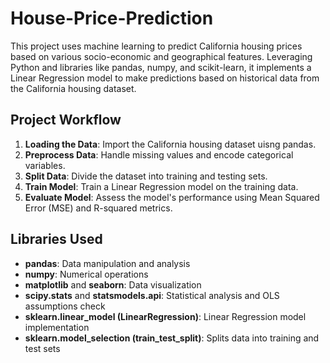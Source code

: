 # House-Price-Prediction
This project uses machine learning to predict California housing prices based on various socio-economic and geographical features. Leveraging Python and libraries like pandas, numpy, and scikit-learn, it implements a Linear Regression model to make predictions based on historical data from the California housing dataset.

## Project Workflow

1. **Loading the Data**: Import the California housing dataset uisng pandas.
2. **Preprocess Data**: Handle missing values and encode categorical variables.
3. **Split Data**: Divide the dataset into training and testing sets.
4. **Train Model**: Train a Linear Regression model on the training data.
5. **Evaluate Model**: Assess the model's performance using Mean Squared Error (MSE) and R-squared metrics.

 ## Libraries Used

- **pandas**: Data manipulation and analysis
- **numpy**: Numerical operations
- **matplotlib** and **seaborn**: Data visualization
- **scipy.stats** and **statsmodels.api**: Statistical analysis and OLS assumptions check
- **sklearn.linear_model (LinearRegression)**: Linear Regression model implementation
- **sklearn.model_selection (train_test_split)**: Splits data into training and test sets

